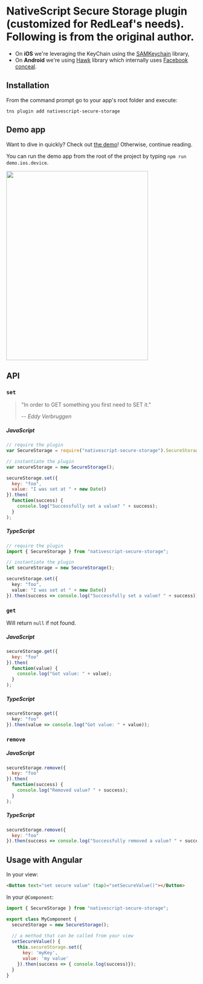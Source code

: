 # NativeScript Secure Storage plugin (customized for RedLeaf's needs). Following is from the original author.

* On __iOS__ we're leveraging the KeyChain using the [SAMKeychain](https://github.com/soffes/SAMKeychain) library,
* On __Android__ we're using [Hawk](https://github.com/orhanobut/hawk) library which internally uses [Facebook conceal](https://github.com/facebook/conceal).

## Installation
From the command prompt go to your app's root folder and execute:

```
tns plugin add nativescript-secure-storage
```

## Demo app
Want to dive in quickly? Check out [the demo](demo)! Otherwise, continue reading.

You can run the demo app from the root of the project by typing `npm run demo.ios.device`.

<img src="https://raw.githubusercontent.com/EddyVerbruggen/nativescript-secure-storage/master/screenshots/ios-demo.png?v=2" width="375px" height="500px"/>

## API

### `set`
> "In order to GET something you first need to SET it."
>
> -- _Eddy Verbruggen_


##### JavaScript
```js
// require the plugin
var SecureStorage = require("nativescript-secure-storage").SecureStorage;

// instantiate the plugin
var secureStorage = new SecureStorage();

secureStorage.set({
  key: "foo",
  value: "I was set at " + new Date()
}).then(
  function(success) {
    console.log("Successfully set a value? " + success);
  }
);
```

##### TypeScript
```typescript
// require the plugin
import { SecureStorage } from "nativescript-secure-storage";

// instantiate the plugin
let secureStorage = new SecureStorage();

secureStorage.set({
  key: "foo",
  value: "I was set at " + new Date()
}).then(success => console.log("Successfully set a value? " + success));
```

### `get`
Will return `null` if not found.

##### JavaScript
```js
secureStorage.get({
  key: "foo"
}).then(
  function(value) {
    console.log("Got value: " + value);
  }
);
```

##### TypeScript
```typescript
secureStorage.get({
  key: "foo"
}).then(value => console.log("Got value: " + value));
```

### `remove`

##### JavaScript
```js
secureStorage.remove({
  key: "foo"
}).then(
  function(success) {
    console.log("Removed value? " + success);
  }
);
```

##### TypeScript
```js
secureStorage.remove({
  key: "foo"
}).then(success => console.log("Successfully removed a value? " + success));
```

## Usage with Angular

In your view:

```html
<Button text="set secure value" (tap)="setSecureValue()"></Button>
```

In your `@Component`:

```js
import { SecureStorage } from "nativescript-secure-storage";

export class MyComponent {
  secureStorage = new SecureStorage();
  
  // a method that can be called from your view
  setSecureValue() {
    this.secureStorage.set({
      key: 'myKey',
      value: 'my value'
    }).then(success => { console.log(success)});
  }
}
```

